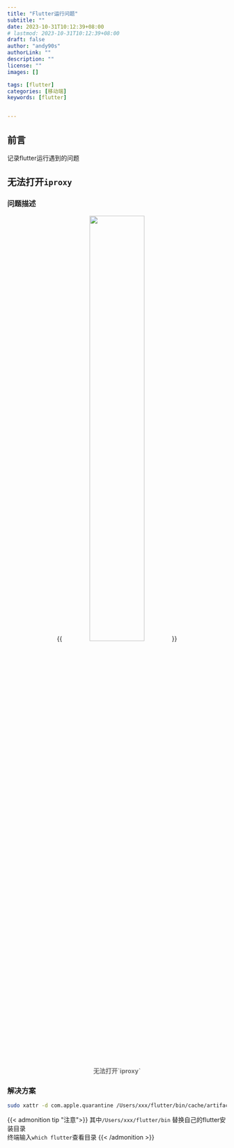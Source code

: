 ```yaml
---
title: "Flutter运行问题"
subtitle: ""
date: 2023-10-31T10:12:39+08:00
# lastmod: 2023-10-31T10:12:39+08:00
draft: false
author: "andy90s"
authorLink: ""
description: ""
license: ""
images: []

tags: [flutter]
categories: [移动端]
keywords: [flutter]


---
```

<!--more-->
## 前言
记录flutter运行遇到的问题
## 无法打开`iproxy`
### 问题描述
<center>
{{<image src="https://cdn.jsdelivr.net/gh/andy90s/blog-image@master/blog/images/无法打开iproxy.png" title="" width="50%">}}
<div style="color:#717171;font-size:14px;font-weight:normal"> <b> 无法打开`iproxy` </b>  </div>
</center>


### 解决方案
```zsh
sudo xattr -d com.apple.quarantine /Users/xxx/flutter/bin/cache/artifacts/usbmuxd/iproxy
```
{{< admonition tip "注意">}}
其中`/Users/xxx/flutter/bin` 替换自己的flutter安装目录 <br>
终端输入```which flutter```查看目录
{{< /admonition >}}
